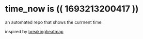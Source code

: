 # time_now is (( 1693213200417 ))

an automated repo that shows the currnent time

inspired by [breakingheatmap](https://github.com/breakingheatmap/breakingheatmap)